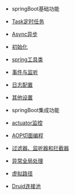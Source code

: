 
* springBoot基础功能
 
 * [Task定时任务](springBootDemo/basic/Task.md)
 * [Async异步](springBootDemo/basic/Async.md)
 * [初始化](springBootDemo/basic/Init.md)
 * [spring工具类](springBootDemo/basic/Util.md)
 * [事件与监听](springBootDemo/basic/Event.md)
 * [日志配置](springBootDemo/basic/Log.md)
 * [其他设置](springBootDemo/basic/Other.md)
 
* springBoot集成功能
 
 * [actuator监控](springBootDemo/imploded/actuator.md)
 * [AOP切面编程](springBootDemo/imploded/AOP.md)
 * [过滤器、监听器和拦截器](springBootDemo/imploded/web.md)
 * [异常全局处理](springBootDemo/imploded/Exception.md)
 * [虚拟路径](springBootDemo/imploded/Resource.md)
 * [Druid连接池](springBootDemo/imploded/Druid.md)